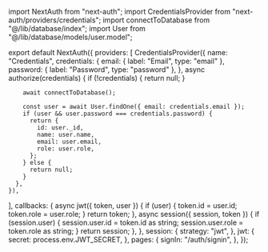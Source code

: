 import NextAuth from "next-auth";
import CredentialsProvider from "next-auth/providers/credentials";
import connectToDatabase from "@/lib/database/index";
import User from "@/lib/database/models/user.model";

export default NextAuth({
  providers: [
    CredentialsProvider({
      name: "Credentials",
      credentials: {
        email: { label: "Email", type: "email" },
        password: { label: "Password", type: "password" },
      },
      async authorize(credentials) {
        if (!credentials) {
          return null;
        }

        await connectToDatabase();

        const user = await User.findOne({ email: credentials.email });
        if (user && user.password === credentials.password) {
          return {
            id: user._id,
            name: user.name,
            email: user.email,
            role: user.role,
          };
        } else {
          return null;
        }
      },
    }),
  ],
  callbacks: {
    async jwt({ token, user }) {
      if (user) {
        token.id = user.id;
        token.role = user.role;
      }
      return token;
    },
    async session({ session, token }) {
      if (session.user) {
        session.user.id = token.id as string;
        session.user.role = token.role as string;
      }
      return session;
    },
  },
  session: {
    strategy: "jwt",
  },
  jwt: {
    secret: process.env.JWT_SECRET,
  },
  pages: {
    signIn: "/auth/signin",
  },
});
